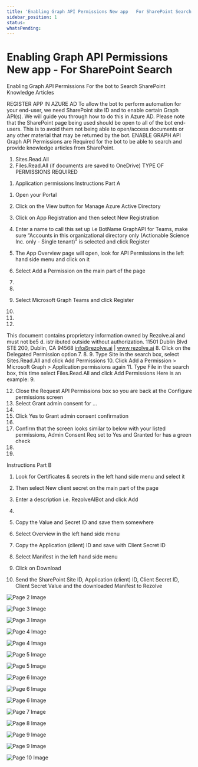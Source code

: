 ```yaml
---
title: 'Enabling Graph API Permissions New app   For SharePoint Search'
sidebar_position: 1
status: 
whatsPending: 
---
```



# Enabling Graph API Permissions New  app - For SharePoint Search



Enabling Graph API
Permissions
For the bot to Search SharePoint
Knowledge Articles


REGISTER APP IN AZURE AD
To allow the bot to perform automation for your end-user, we need SharePoint site ID and to enable certain Graph
API(s). We will guide you through how to do this in Azure AD.
Please note that the SharePoint page being used should be open to all of the bot end-users. This is to avoid them not
being able to open/access documents or any other material that may be returned by the bot.
ENABLE GRAPH API
Graph API Permissions are Required for the bot to be able to search and provide knowledge articles from SharePoint.
1. Sites.Read.All
2. Files.Read.All (if documents are saved to OneDrive)
TYPE OF PERMISSIONS REQUIRED
1) Application permissions
Instructions Part A
1. Open your Portal
2. Click on the View button for Manage Azure Active Directory

3. Click on App Registration and then select New Registration
4. Enter a name to call this set up i.e BotName GraphAPI for Teams, make sure “Accounts in this
organizational directory only (Actionable Science Inc. only - Single tenant)” is selected and click Register

5. The App Overview page will open, look for API Permissions in the left hand side menu and click on it
6. Select Add a Permission on the main part of the page
1.
2.
7. Select Microsoft Graph
Teams and click Register
3.
5.
6.
This document contains proprietary information owned by Rezolve.ai and must not
be5 d. istr ibuted outside without authorization.
11501 Dublin Blvd STE 200, Dublin, CA 94568 info@rezolve.ai | www.rezolve.ai
8. Click on the Delegated Permission option
7.
8.
9. Type Site in the search box, select Sites.Read.All and click Add Permissions
10. Click Add a Permission &gt; Microsoft Graph &gt; Application permissions again
11. Type File in the search box, this time select Files.Read.All and click Add Permissions
Here is an example:
9.

12. Close the Request API Permissions box so you are back at the Configure permissions screen
13. Select Grant admin consent for …
10.
14. Click Yes to Grant admin consent confirmation
11.
15. Confirm that the screen looks similar to below with your listed permissions, Admin Consent Req set to Yes and
Granted for has a green check
12.
13.

Instructions Part B
1. Look for Certificates & secrets in the left hand side menu and select it
2. Then select New client secret on the main part of the page

3. Enter a description i.e. RezolveAIBot and click Add
14.

5. Copy the Value and Secret ID and save them somewhere
6. Select Overview in the left hand side menu
7. Copy the Application (client) ID and save with Client Secret ID
8. Select Manifest in the left hand side menu
9. Click on Download


10. Send the SharePoint Site ID, Application (client) ID, Client Secret ID, Client Secret Value and the
downloaded Manifest to Rezolve


![Page 2 Image](/img/reference/Graph%20API%20Guides/images/Enabling-Graph-API-Permissions-New--app---For-SharePoint-Search_page2_4.png)

![Page 3 Image](/img/reference/Graph%20API%20Guides/images/Enabling-Graph-API-Permissions-New--app---For-SharePoint-Search_page3_4.png)

![Page 3 Image](/img/reference/Graph%20API%20Guides/images/Enabling-Graph-API-Permissions-New--app---For-SharePoint-Search_page3_5.png)

![Page 4 Image](/img/reference/Graph%20API%20Guides/images/Enabling-Graph-API-Permissions-New--app---For-SharePoint-Search_page4_4.png)

![Page 4 Image](/img/reference/Graph%20API%20Guides/images/Enabling-Graph-API-Permissions-New--app---For-SharePoint-Search_page4_5.png)

![Page 5 Image](/img/reference/Graph%20API%20Guides/images/Enabling-Graph-API-Permissions-New--app---For-SharePoint-Search_page5_4.png)

![Page 5 Image](/img/reference/Graph%20API%20Guides/images/Enabling-Graph-API-Permissions-New--app---For-SharePoint-Search_page5_5.png)

![Page 6 Image](/img/reference/Graph%20API%20Guides/images/Enabling-Graph-API-Permissions-New--app---For-SharePoint-Search_page6_4.png)

![Page 6 Image](/img/reference/Graph%20API%20Guides/images/Enabling-Graph-API-Permissions-New--app---For-SharePoint-Search_page6_5.png)

![Page 6 Image](/img/reference/Graph%20API%20Guides/images/Enabling-Graph-API-Permissions-New--app---For-SharePoint-Search_page6_6.png)

![Page 7 Image](/img/reference/Graph%20API%20Guides/images/Enabling-Graph-API-Permissions-New--app---For-SharePoint-Search_page7_4.png)

![Page 8 Image](/img/reference/Graph%20API%20Guides/images/Enabling-Graph-API-Permissions-New--app---For-SharePoint-Search_page8_4.png)

![Page 9 Image](/img/reference/Graph%20API%20Guides/images/Enabling-Graph-API-Permissions-New--app---For-SharePoint-Search_page9_4.png)

![Page 9 Image](/img/reference/Graph%20API%20Guides/images/Enabling-Graph-API-Permissions-New--app---For-SharePoint-Search_page9_5.png)

![Page 10 Image](/img/reference/Graph%20API%20Guides/images/Enabling-Graph-API-Permissions-New--app---For-SharePoint-Search_page10_4.png)
